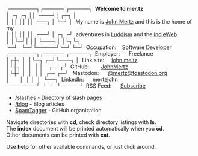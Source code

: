 <!--
dr-xr-xr-x. 1 guest guest 4096 Jan  1 00:00  blog
-r--r--r--. 1 guest guest 101024 Jan  1 00:00  index
-->
<span class="logo1">┌───────┐</span><span class="logo2">┌─────┐</span><span class="logo3">┌─────┐</span>&nbsp;&nbsp;**Welcome to <span style="color: var(--red);">m</span><span style="color: var(--yellow);">e</span><span style="color: var(--green);">r</span><span style="color: var(--aqua);">.</span><span style="color: var(--blue);">t</span><span style="color: var(--purple);">z</span>**<br>
<span class="logo1">│&nbsp;┌┐&nbsp;┌┐&nbsp;│</span><span class="logo2">│&nbsp;┌───┘</span><span class="logo3">│&nbsp;┌─┐&nbsp;│&nbsp;&nbsp;</span><span id="fetch_hr"></span><br>
<span class="logo1">│&nbsp;││&nbsp;││&nbsp;│</span><span class="logo2">│&nbsp;└──┐</span>&nbsp;<span class="logo3">│&nbsp;└─┘&nbsp;│&nbsp;&nbsp;</span>My name is [John Mertz](/images/vector-me-square.png) and this is the home of my<br>
<span class="logo1">│&nbsp;││&nbsp;││&nbsp;│</span><span class="logo2">│&nbsp;┌──┘</span>&nbsp;<span class="logo3">│&nbsp;┌┐&nbsp;┌┘&nbsp;&nbsp;</span>adventures in [Luddism](https://en.wikipedia.org/wiki/Neo-Luddism) and the [IndieWeb](https://en.wikipedia.org/wiki/IndieWeb).<br>
<span class="logo1">│&nbsp;│└─┘│&nbsp;│</span><span class="logo2">│&nbsp;└───┐</span><span class="logo3">│&nbsp;│└┐└┐&nbsp;&nbsp;</span><br>
<span class="logo1">└─┘&nbsp;&nbsp;&nbsp;└─┘</span><span class="logo2">└─────┘</span><span class="logo3">└─┘&nbsp;└─┘&nbsp;&nbsp;</span>Occupation</span><span class="fetch_value">:&nbsp;&nbsp;&nbsp;&nbsp;Software Developer</span><br>
<span class="logo4">┌───────┐</span><span class="logo5">┌─────┐</span><span class="logo6">┌─────┐</span>&nbsp;&nbsp;<span class="fetch_label">Employer</span><span class="fetch_value">:&nbsp;&nbsp;&nbsp;&nbsp;&nbsp;&nbsp;Freelance</span><br>
<span class="logo4">│┌┼┐&nbsp;│&nbsp;&nbsp;│</span><span class="logo5">└─┐&nbsp;┌─┘</span><span class="logo6">└───┐&nbsp;│</span>&nbsp;&nbsp;</span><span class="fetch_label">Link site</span><span class="fetch_value">:&nbsp;&nbsp;&nbsp;&nbsp;&nbsp;[john.me.tz](https://john.me.tz)</span><br>
<span class="logo4">│└┼┐&nbsp;│&nbsp;&nbsp;│</span>&nbsp;&nbsp;<span class="logo5">│&nbsp;│</span><span class="logo6">&nbsp;&nbsp;&nbsp;&nbsp;┌─┘┌┘</span>&nbsp;&nbsp;</span><span class="fetch_label">GitHub</span><span class="fetch_value">:&nbsp;&nbsp;&nbsp;&nbsp;&nbsp;&nbsp;&nbsp;&nbsp;[JohnMertz](https://github.com/JohnMertz)</span><br>
<span class="logo4">│└┼┘&nbsp;│&nbsp;&nbsp;│</span>&nbsp;&nbsp;<span class="logo5">│&nbsp;│</span>&nbsp;&nbsp;<span class="logo6">┌─┘┌─┘</span>&nbsp;&nbsp;&nbsp;<span class="fetch_label">Mastodon</span><span class="fetch_value">:&nbsp;&nbsp;&nbsp;&nbsp;&nbsp;&nbsp;[@mertz@fosstodon.org](https://fosstodon.org/@mertz)</span><br>
<span class="logo4">│&nbsp;&nbsp;&nbsp;&nbsp;&nbsp;&nbsp;&nbsp;│</span>&nbsp;&nbsp;<span class="logo5">│&nbsp;│</span>&nbsp;&nbsp;<span class="logo6">│&nbsp;&nbsp;└──┐</span>&nbsp;&nbsp;<span class="fetch_label">LinkedIn</span><span class="fetch_value">:&nbsp;&nbsp;&nbsp;&nbsp;&nbsp;&nbsp;[mertzjohn](https://linkedin.com/in/mertzjohn)</span><br>
<span class="logo4">└───────┘</span>&nbsp;&nbsp;<span class="logo5">└─┘</span>&nbsp;&nbsp;<span class="logo6">└─────┘</span>&nbsp;&nbsp;<span class="fetch_label">RSS Feed</span><span class="fetch_value">:&nbsp;&nbsp;&nbsp;&nbsp;&nbsp;&nbsp;[Subscribe](https://mer.tz/index.xml)</span>

* [/slashes](/slashes.md) - Directory of [slash pages](https://slashpages.net)
* [/blog](/blog) - Blog articles
* [SpamTagger](https://github.com/SpamTagger) - GitHub organization

Navigate directories with **cd**, check directory listings with **ls**.<br>
The **index** document will be printed automatically when you **cd**.<br>
Other documents can be printed with **cat**.<br>

Use **help** for other available commands, or just click around.<br>
